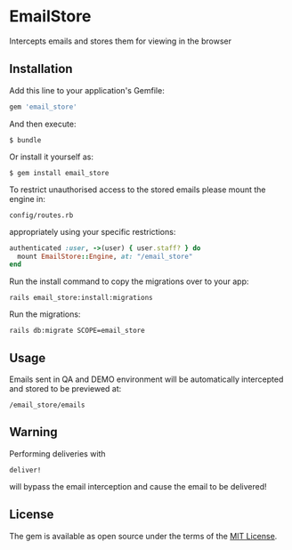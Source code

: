 # EmailStore

Intercepts emails and stores them for viewing in the browser

## Installation

Add this line to your application's Gemfile:

```ruby
gem 'email_store'
```

And then execute:

    $ bundle

Or install it yourself as:

    $ gem install email_store


To restrict unauthorised access to the stored emails please mount the engine in:

    config/routes.rb

appropriately using your specific restrictions:
```ruby
authenticated :user, ->(user) { user.staff? } do
  mount EmailStore::Engine, at: "/email_store"
end
```

Run the install command to copy the migrations over to your app:

    rails email_store:install:migrations

Run the migrations:

    rails db:migrate SCOPE=email_store

## Usage

Emails sent in QA and DEMO environment will be automatically intercepted and stored to be previewed at:

    /email_store/emails

## Warning

Performing deliveries with

    deliver!

will bypass the email interception and cause the email to be delivered!

## License

The gem is available as open source under the terms of the [MIT License](https://opensource.org/licenses/MIT).

